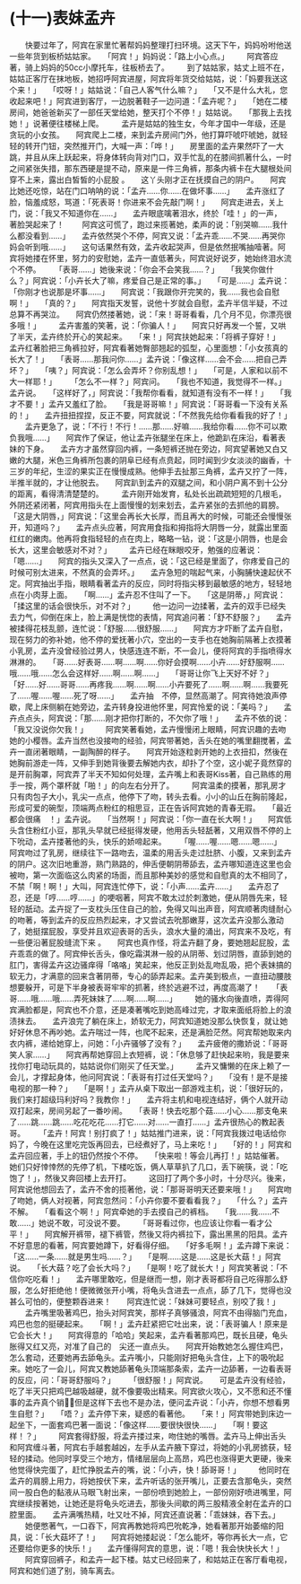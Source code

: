 # (十一)表妹孟卉
　　快要过年了，阿宾在家里忙著帮妈妈整理打扫环境。这天下午，妈妈吩咐他送一些年货到板桥姑姑家。　　「阿宾！」妈妈说：「路上小心点。」 
　　阿宾答应著，骑上妈妈的50cc小摩托车，往板桥去了。 
　　到了姑姑家，姑丈上班不在，姑姑正客厅在抹地板，她招呼阿宾进屋，阿宾将年货交给姑姑，说：「妈要我送这个来！」　　「哎呀！」姑姑说：「自己人客气什么嘛？」　　「又不是什么大礼，您收起来吧！」阿宾进到客厅，一边脱著鞋子一边问道：「孟卉呢？」　　「她在二楼房间，她爸爸新买了一部任天堂给她，整天打个不停！」姑姑说。　　「那我上去找她！」说著便往楼梯上爬。 
　　孟卉是姑姑的独生女，今年才国中一年级，还是贪玩的小女孩。　　阿宾爬上二楼，来到孟卉房间门外，他打算吓唬吓唬她，就轻轻的转开门钮，突然推开门，大喊一声：「哗！」　　房里面的孟卉果然吓了一大跳，并且从床上跃起来，将身体转向背对门口，双手忙乱的在膝间抓著什么，一时之间紧张失措，那东西硬是提不动，原来是一件三角裤，那条内裤卡在大腿根处间穿不上来，露出白皙皙的小屁股 
。　　这丫头刚才正在抚摸自己的阴户。　　阿宾比她还吃惊，站在门口呐呐的说：「孟卉……你……在做坏事……」　　孟卉涨红了脸，恼羞成怒，骂道：「死表哥！你进来不会先敲门啊！」　　阿宾走进去，关上门，说：「我又不知道你在……」　　孟卉眼底噙著泪水，终於「哇！」的一声，　著脸哭起来了！ 
　　阿宾这可慌了，跑过来揽著她，柔声的说：「别哭嘛……我什么都没看到……」　　孟卉依然哭个不停，阿宾又说：「孟卉乖……不哭……再哭你妈会听到哦……」　　这句话果然有效，孟卉收起哭声，但是依然抿嘴抽噎著。阿宾将她搂在怀里，努力的安慰她，孟卉一直低著头，阿宾说好说歹，她始终泪水流个不停。 
　　「表哥……」她後来说：「你会不会笑我……？」　　「我笑你做什么？」阿宾说：「小卉长大了嘛，疼爱自己是正常的事。」　　「可是……」孟卉说：「你刚才也说那是坏事……」　　阿宾说：「我跟你开完笑的，我……我也会自慰啊！」　　「真的？」　　阿宾指天发誓，说他十岁就会自慰，孟卉半信半疑，不过总算不再哭泣。　　阿宾仍然搂著她，说：「来！哥哥看看，几个月不见，你漂亮很多哦！」 
　　孟卉害羞的笑著，说：「你骗人！」　　阿宾只好再发一个誓，又哄了半天，孟卉终於开心的笑起来。　　「来！」阿宾扶她起来：「将裤子穿好！」　　孟卉红著脸把三角裤拉好，阿宾看著她臀部翘起的弧型，心里面想：「小女孩真的长大了！」　　「表哥……那我问你……」孟卉说：「像这样……会不会……把自己弄坏？」　　「咦？」阿宾说：「怎么会弄坏？你别乱想！」　　「可是，人家和以前不大一样耶！」 
　　「怎么不一样？」阿宾问。　　「我也不知道，我觉得不一样。」孟卉说。　　「这样好了，」阿宾说：「我帮你看看，就知道有没有不一样！」　　「我才不要！」孟卉又羞红了脸。　　「我是哥哥嘛！」阿宾说：「哥哥看一下没有关系的！」　　孟卉扭扭捏捏，反正不要，阿宾就说：「不然我先给你看看我的好了！」 
　　孟卉更急了，说：「不行！不行！……那……好嘛……我给你看……你不可以欺负我哦……」　　阿宾作了保证，他让孟卉张腿坐在床上，他跪趴在床沿，看著表妹的下身。　　孟卉方才虽然穿回内裤，一条短裤还抛在旁边，阿宾望著她又白又嫩的大腿，米色三角裤所包裹的阴阜已经有点贲起，同时闻到少女淡淡的幽香，十三岁的年纪，生涩的果实正在慢慢成熟。他伸手去扯那三角裤，孟卉又拧了一阵，半推半就的，才让他脱去。　　阿宾趴到孟卉的双腿之间，和小阴户离不到十公分的距离，看得清清楚楚的。 
　　孟卉刚开始发育，私处长出疏疏短短的几根毛，外阴还紧闭著，阿宾用指头在上面慢慢的划来划去，孟卉紧张的去抓他的肩膀。　　「这是大阴唇，」阿宾说：「这里会再长大长厚，而且再大的时候，可能还会慢慢张开，知道吗？」　　孟卉点头应著，阿宾用食指和拇指将大阴唇一分，就露出里面红红的嫩肉。他再将食指轻轻的点在肉上，略略一钻，说：「这是小阴唇，也是会长大，这里会敏感对不对？」 
　　孟卉已经在眯眼咬牙，勉强的应著说：「嗯……」　　阿宾的指头又深入了一点点，说：「这已经是里面了，你疼爱自己的时候可别太进来，不然真的会弄坏。」　　孟卉急短的喘起气来，小胸脯快速起伏不定。阿宾抽出手指，眼睛看著孟卉的反应，同时将指尖移到最敏感的地方，轻轻地点在小肉芽上面。　　「啊……」孟卉忍不住叫了一下。　　「这是阴蒂，」阿宾说：「揉这里的话会很快乐，对不对？」 
　　他一边问一边揉著，孟卉的双手已经失去力气，仰倒在床上，脸上满是恍惚的表情，阿宾追问著：「舒不舒服？」　　孟卉被揉得花枝乱颤，连忙说：「舒服……很舒服……」　　阿宾方才吓断了孟卉自慰，现在努力的弥补她，他不停的爱抚著小穴，空出的一支手也在她胸前隔著上衣摸著小乳房，孟卉没曾经验过男人，快感连连不断，不一会儿，便将阿宾的手指喷得水淋淋的。　　「哥……好表哥……啊……啊……你好会摸啊……小卉……好舒服啊……哦……哦……怎么会这样好……啊……啊……」　　「哥哥让你飞上天好不好？」　　「好……好……哥哥……再疼我……啊……啊……小卉要死了……啊……啊……我要死了……喔……喔……死了呀……」　　孟卉抽　不停，显然高潮了。阿宾待她浪声停歇，爬上床侧躺在她旁边，孟卉转身投进他怀里，阿宾怜爱的说：「美吗？」　　孟卉点点头，阿宾说：「那……刚才把你打断的，不欠你了哦！」　　孟卉不依的说：「我又没说你欠我！」 
　　阿宾笑著看她，孟卉慢慢闭上眼睛，阿宾识趣的去吻她的小樱唇。孟卉当然也没接吻的经验，阿宾带著她，舌头在她的嘴里翻搅著，孟卉一直闭著眼睛，一副陶醉的样子。　　阿宾开始逐粒剥开她的上衣扭扣，然後在她胸前游走一阵，又伸手到她背後要去解她内衣，却扑了个空，这小妮子竟然穿的是开前胸罩，阿宾弄了半天不知如何处理，孟卉嘴上和表哥Kiss著，自己熟练的用手一按，两个罩杯就「啪！」的向左右分开了。 
　　阿宾温柔的摸著，那乳房才只有肉包子大小，乳尖一点点，他停下了吻，转头去看。小小的山丘在胸前隆起，形成可爱的碗型，顶端两点粉红的相思豆，正在告诉阿宾她的青春无瑕。　　「最近都会很痛　！」孟卉说。　　「当然啊！」阿宾说：「你一直在长大啊！」　　阿宾低头含住粉红小豆，那乳头早就已经挺得发硬，他用舌头轻舐著，又用双唇不停的上下吮动，孟卉搂著他的头，快乐的娇啼起来。 
　　「喔……喔……嗯……嗯……」　　阿宾吻过了乳房，继续往下一路吻去，温柔的用舌头走过肚脐、小腹，又来到孟卉的阴户。这次旧地重游，熟门熟路的，伸舌便朝阴蒂舔去，孟卉哪知道连这里也会被吻，第一次面临这么肉紧的场面，而且那种美妙的感觉和自慰真的太不相同了，不禁「啊！啊！」大叫，阿宾连忙停下，说：「小声……孟卉……」　　孟卉忍了忍，还是「哼……哼……」的哽咽著，阿宾不敢太过於刺激她，便从阴唇先来，轻轻的舐动。孟卉捉了一支枕头压住自己的脸，免得又叫出声音，阿宾顺著肉缝耐心的吻著，等到孟卉的反应热烈起来，才又尝试去吮那嫩芽，这次孟卉没那么激动了，她挺摆屁股，享受并且欢迎表哥的舌头，浪水大量的涌出，阿宾来不及吃，有一些便沿著屁股缝流下来 
。　　阿宾也真作怪，将孟卉翻了身，要她翘起屁股，孟卉乖乖的做了。阿宾伸长舌头，像吃霜淇淋一般的从阴蒂、划过阴唇，直舔到她的肛门，害得孟卉这边骚痒得「咯咯」笑起来，他反正到处乱吻乱吸，把个表妹搞的　软无力，才满意的回来含著阴蒂，专心的舔弄起来。孟卉美到极点，一直扭动腰肢想要躲开，可是下半身被表哥牢牢的抓著，终於逃避不过，再度高潮了！　　「表哥……哦……哦……弄死妹妹了……啊……啊……」 
　　她的骚水向後直喷，弄得阿宾满脸都是，阿宾也不介意，还是凑著嘴吃到她高峰过完，才取来面纸将脸上的浪渍抹去。　　孟卉浪完了躺在床上，娇软无力，阿宾知道她没那么快恢复，就让她好好休息不再吵她。孟卉喘过一阵，也爬不起来，还是满脸茫然。阿宾帮她取来内衣内裤，递给她穿上，问她：「小卉骚够了没有？」　　孟卉疲倦的撒娇说：「哥哥笑人家……」　　阿宾再帮她穿回上衣短裤，说：「休息够了赶快起来哟，我是要来找你打电动玩具的，姑姑说你们刚买了任天堂。」 
　　孟卉又慵懒的在床上赖了一会儿，才撑起身体，他问阿宾说：「表哥有打过任天堂吗？」　　「没有！是不是接电视的那一种？」　　「是啊！」孟卉从桌下取出一部游戏主机，说：「很好玩的，我们来打超级玛利好吗？我教你！」　　孟卉将主机和电视连结好，俩个人就开动双打起来，房间另起了一番吵闹。　　「表哥！快去吃那个菇……小心……那支龟来了……跳……跳……吃花吃花……打它……对……一直打……」孟卉很热心的教起表哥。 
　　「孟卉！阿宾！别打疯了！」姑姑推门进来，说：「阿宾我拨过电话给你妈了，今晚在这里吃完饭再回去，已经煮好了，马上来吃！」　　「好的！」阿宾和孟卉回应著，手上的钮仍然按个不停。　　「快来啦！等会儿再打！」姑姑催著。　　她们只好悻悻然的先停了机，下楼吃饭，俩人草草扒了几口，丢下碗筷，说：「吃饱了！」，然後又奔回楼上去开打。 
　　这回打了两个多小时，十分尽兴。後来，阿宾说他想回去了，孟卉不舍的揽著他，说：「那哥哥明天还要来哦！」　　阿宾吻了吻她，俩人对视著，阿宾忽然问：「小卉你要不要看看我？」　　「什么？」孟卉不解。　　「看看这个啊！」阿宾牵她的手去摸自己的裤档。　　「我……我……不敢……」她说不敢，可没说不要。 
　　「哥哥看过你，也应该让你看一看才公平！」　　阿宾解开裤带，褪下裤管，然後又将内裤拉下，露出黑黑的阳具。孟卉不好意思的看著，阿宾要她蹲下，好看得仔细。　　「好多毛啊！」孟卉蹲下来说：「这……一条……就是男生吗……？」　　「是啊……这是……这是长大菇！」阿宾说。　　「长大菇？吃了会长大吗？」　　「是啊！吃了就长大！」阿宾笑著说：「不信你吃吃看！」　　孟卉哪里敢吃，但是继而一想，刚才表哥都将自己吃得那么舒服，怎么好拒绝他！便微微张开小嘴，将龟头含进去一点点，舔了几下，觉得也没甚么可怕的，便整颗吞进来！　　阿宾连忙说：「妹妹可要轻点，别咬了我！」 
　　孟卉嘴里吸著鸡巴，抬头对阿宾笑，那样子真够骚浪，阿宾不由得脑门充血，鸡巴也忽的挺硬起来。　　「啊！」孟卉赶紧把它吐出来，说：「表哥骗人！原来是它会长大！」　　阿宾得意的「哈哈」笑起来，孟卉看著那鸡巴，既长且硬，龟头胀得又红又亮，对准了自己的　尖还一直点头。　　阿宾开始教她怎么握住鸡巴，怎么套动，还要她再去舔龟头。孟卉嘴小，只能刚好把龟头含住，上下的吸吮起来。她吃了一会儿，阿宾又教她舔著龟头顶端那条索，孟卉一边舔著，一边看表哥的反应，问：「哥哥舒服吗？」 
　　「很舒服！」阿宾说。　　可是孟卉没有经验，吃了半天只把鸡巴越吸越硬，就不像要吸出精来。阿宾欲火攻心，又不愿和还不懂事的孟卉真个销，但是这样下去也不是办法，便问孟卉说：「小卉，你想不想看男生自慰？」　　「唔？」孟卉停下来，疑惑的看著他。　　「来！」阿宾带她到床边一起坐下，一面套鸡巴著一面说：「像这样……要很快很快……」　　「啊！要这样！？」 
　　阿宾套得舒服，将孟卉搂过来，吻住她的嘴唇。孟卉马上伸出舌头和阿宾缠斗著，阿宾右手越套越凶，左手从孟卉腋下穿过，将她的小乳房掳获，轻轻的揉动。他同时享受三个地方，情绪层层向上高昂，鸡巴也涨得更大更硬，後来他觉得快完蛋了，赶忙挣脱孟卉的嘴，说：「小卉，快！舔哥哥！」 
　　他同时在孟卉的肩膀上用力，将她按伏下来，孟卉听话的张开嘴儿，正要去含那龟头，突然间一股白色的黏液从马眼飞射出来，一部份喷到她脸上，一部份刚好喷进嘴里，阿宾继续按著她，让她还是将龟头吃进去，那後头间歇的两三股精液全射在孟卉的口腔里面。　　孟卉满嘴热精，吐又吐不掉，阿宾还直说著：「乖妹妹，吞下去。」 
　　她便憋著气，一口吞下，阿宾再教她将鸡巴吮乾净，她看著那开始萎缩的阳具，说：「长大菇坏了！」　　阿宾将她搂起说：「怎么能坏，等你再长大一点，它还要给你更多的快乐！」　　孟卉懂得阿宾的意思，说：「嗯！我会快快长大！」 
　　阿宾穿回裤子，和孟卉一起下楼。姑丈已经回来了，和姑姑正在客厅看电视，阿宾和她们道了别，骑车离去。 
